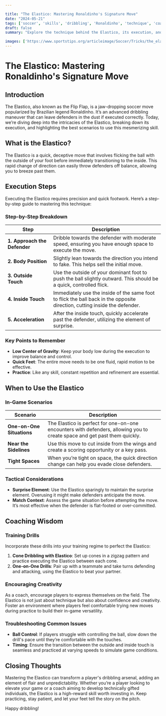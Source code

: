 ```yaml
---

title: "The Elastico: Mastering Ronaldinho's Signature Move"
date: "2024-05-21"
tags: ['soccer', 'skills', 'dribbling', 'Ronaldinho', 'technique', 'coaching', 'advanced']
draft: false
summary: "Explore the technique behind the Elastico, its execution, and scenarios where it can be effectively used to beat defenders."

images: ['https://www.sportstips.org/articleimage/Soccer/Tricks/the_elastico_mastering_ronaldinho.webp']
---
```


# The Elastico: Mastering Ronaldinho's Signature Move

## Introduction

The Elastico, also known as the Flip Flap, is a jaw-dropping soccer move popularized by Brazilian legend Ronaldinho. It’s an advanced dribbling maneuver that can leave defenders in the dust if executed correctly. Today, we’re diving deep into the intricacies of the Elastico, breaking down its execution, and highlighting the best scenarios to use this mesmerizing skill.

## What is the Elastico?

The Elastico is a quick, deceptive move that involves flicking the ball with the outside of your foot before immediately transitioning to the inside. This rapid change of direction can easily throw defenders off balance, allowing you to breeze past them.

## Execution Steps

Executing the Elastico requires precision and quick footwork. Here’s a step-by-step guide to mastering this technique:

### Step-by-Step Breakdown

| Step | Description |
| ---- | ----------- |
| **1. Approach the Defender** | Dribble towards the defender with moderate speed, ensuring you have enough space to execute the move. |
| **2. Body Position** | Slightly lean towards the direction you intend to fake. This helps sell the initial move. |
| **3. Outside Touch** | Use the outside of your dominant foot to push the ball slightly outward. This should be a quick, controlled flick. |
| **4. Inside Touch** | Immediately use the inside of the same foot to flick the ball back in the opposite direction, cutting inside the defender. |
| **5. Acceleration** | After the inside touch, quickly accelerate past the defender, utilizing the element of surprise. |

### Key Points to Remember

- **Low Center of Gravity**: Keep your body low during the execution to improve balance and control.
- **Quick Feet**: The entire move needs to be one fluid, rapid motion to be effective.
- **Practice**: Like any skill, constant repetition and refinement are essential.

## When to Use the Elastico

### In-Game Scenarios

| Scenario | Description |
| -------- | ----------- |
| **One-on-One Situations** | The Elastico is perfect for one-on-one encounters with defenders, allowing you to create space and get past them quickly. |
| **Near the Sidelines** | Use this move to cut inside from the wings and create a scoring opportunity or a key pass. |
| **Tight Spaces** | When you’re tight on space, the quick direction change can help you evade close defenders. |

### Tactical Considerations

- **Surprise Element**: Use the Elastico sparingly to maintain the surprise element. Overusing it might make defenders anticipate the move.
- **Match Context**: Assess the game situation before attempting the move. It’s most effective when the defender is flat-footed or over-committed.

## Coaching Wisdom

### Training Drills

Incorporate these drills into your training regime to perfect the Elastico:

1. **Cone Dribbling with Elastico**: Set up cones in a zigzag pattern and practice executing the Elastico between each cone.
2. **One-on-One Drills**: Pair up with a teammate and take turns defending and attacking, using the Elastico to beat your partner.

### Encouraging Creativity

As a coach, encourage players to express themselves on the field. The Elastico is not just about technique but also about confidence and creativity. Foster an environment where players feel comfortable trying new moves during practice to build their in-game versatility.

### Troubleshooting Common Issues

- **Ball Control**: If players struggle with controlling the ball, slow down the drill's pace until they’re comfortable with the touches.
- **Timing**: Ensure the transition between the outside and inside touch is seamless and practiced at varying speeds to simulate game conditions.

## Closing Thoughts

Mastering the Elastico can transform a player's dribbling arsenal, adding an element of flair and unpredictability. Whether you’re a player looking to elevate your game or a coach aiming to develop technically gifted individuals, the Elastico is a high-reward skill worth investing in. Keep practicing, stay patient, and let your feet tell the story on the pitch. 

Happy dribbling!
```

